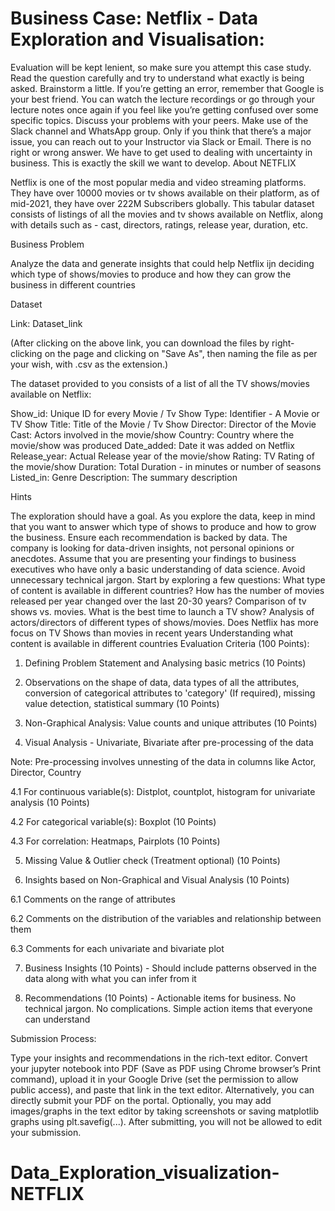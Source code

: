 # Business Case: Netflix - Data Exploration and Visualisation:

Evaluation will be kept lenient, so make sure you attempt this case study.
Read the question carefully and try to understand what exactly is being asked.
Brainstorm a little. If you’re getting an error, remember that Google is your best friend.
You can watch the lecture recordings or go through your lecture notes once again if you feel like you’re getting confused over some specific topics.
Discuss your problems with your peers. Make use of the Slack channel and WhatsApp group.
Only if you think that there’s a major issue, you can reach out to your Instructor via Slack or Email.
There is no right or wrong answer. We have to get used to dealing with uncertainty in business. This is exactly the skill we want to develop.
About NETFLIX

Netflix is one of the most popular media and video streaming platforms. They have over 10000 movies or tv shows available on their platform, as of mid-2021, they have over 222M Subscribers globally. This tabular dataset consists of listings of all the movies and tv shows available on Netflix, along with details such as - cast, directors, ratings, release year, duration, etc.

Business Problem

Analyze the data and generate insights that could help Netflix ijn deciding which type of shows/movies to produce and how they can grow the business in different countries

Dataset

Link: Dataset_link

(After clicking on the above link, you can download the files by right-clicking on the page and clicking on "Save As", then naming the file as per your wish, with .csv as the extension.)

The dataset provided to you consists of a list of all the TV shows/movies available on Netflix:

Show_id: Unique ID for every Movie / Tv Show
Type: Identifier - A Movie or TV Show
Title: Title of the Movie / Tv Show
Director: Director of the Movie
Cast: Actors involved in the movie/show
Country: Country where the movie/show was produced
Date_added: Date it was added on Netflix
Release_year: Actual Release year of the movie/show
Rating: TV Rating of the movie/show
Duration: Total Duration - in minutes or number of seasons
Listed_in: Genre
Description: The summary description

Hints

The exploration should have a goal. As you explore the data, keep in mind that you want to answer which type of shows to produce and how to grow the business.
Ensure each recommendation is backed by data. The company is looking for data-driven insights, not personal opinions or anecdotes.
Assume that you are presenting your findings to business executives who have only a basic understanding of data science. Avoid unnecessary technical jargon.
Start by exploring a few questions: What type of content is available in different countries?
How has the number of movies released per year changed over the last 20-30 years?
Comparison of tv shows vs. movies.
What is the best time to launch a TV show?
Analysis of actors/directors of different types of shows/movies.
Does Netflix has more focus on TV Shows than movies in recent years
Understanding what content is available in different countries
Evaluation Criteria (100 Points):

1. Defining Problem Statement and Analysing basic metrics (10 Points)

2. Observations on the shape of data, data types of all the attributes, conversion of categorical attributes to 'category' (If required), missing value detection, statistical summary (10 Points)

3. Non-Graphical Analysis: Value counts and unique attributes ​​(10 Points)

4. Visual Analysis - Univariate, Bivariate after pre-processing of the data

Note: Pre-processing involves unnesting of the data in columns like Actor, Director, Country

4.1 For continuous variable(s): Distplot, countplot, histogram for univariate analysis (10 Points)

4.2 For categorical variable(s): Boxplot (10 Points)

4.3 For correlation: Heatmaps, Pairplots (10 Points)

5. Missing Value & Outlier check (Treatment optional) (10 Points)

6. Insights based on Non-Graphical and Visual Analysis (10 Points)

6.1 Comments on the range of attributes

6.2 Comments on the distribution of the variables and relationship between them

6.3 Comments for each univariate and bivariate plot

7. Business Insights (10 Points) - Should include patterns observed in the data along with what you can infer from it

8. Recommendations (10 Points) - Actionable items for business. No technical jargon. No complications. Simple action items that everyone can understand

Submission Process:

Type your insights and recommendations in the rich-text editor.
Convert your jupyter notebook into PDF (Save as PDF using Chrome browser’s Print command), upload it in your Google Drive (set the permission to allow public access), and paste that link in the text editor.
Alternatively, you can directly submit your PDF on the portal.
Optionally, you may add images/graphs in the text editor by taking screenshots or saving matplotlib graphs using plt.savefig(...).
After submitting, you will not be allowed to edit your submission.

# Data_Exploration_visualization-NETFLIX
